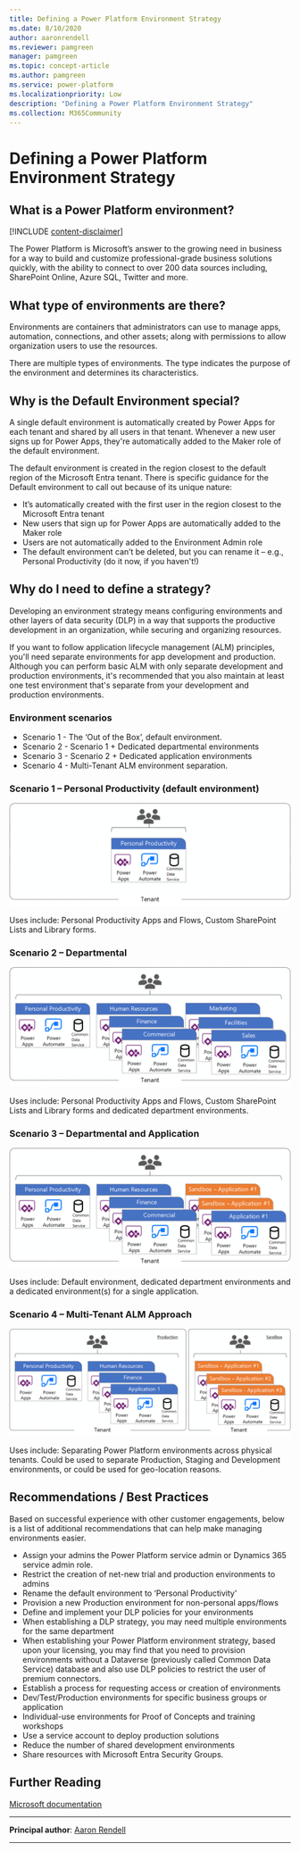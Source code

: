 ```yaml
---
title: Defining a Power Platform Environment Strategy
ms.date: 8/10/2020
author: aaronrendell
ms.reviewer: pamgreen
manager: pamgreen
ms.topic: concept-article
ms.author: pamgreen
ms.service: power-platform
ms.localizationpriority: Low
description: "Defining a Power Platform Environment Strategy"
ms.collection: M365Community
---
```


# Defining a Power Platform Environment Strategy

## What is a Power Platform environment?

[!INCLUDE [content-disclaimer](includes/content-disclaimer.md)]

The Power Platform is Microsoft’s answer to the growing need in business for a way to build and customize professional-grade business solutions quickly, with the ability to connect to over 200 data sources including, SharePoint Online, Azure SQL, Twitter and more.

## What type of environments are there?

Environments are containers that administrators can use to manage apps, automation, connections, and other assets; along with permissions to allow organization users to use the resources.

There are multiple types of environments. The type indicates the purpose of the environment and determines its characteristics.

## Why is the Default Environment special?

A single default environment is automatically created by Power Apps for each tenant and shared by all users in that tenant. Whenever a new user signs up for Power Apps, they're automatically added to the Maker role of the default environment.

The default environment is created in the region closest to the default region of the Microsoft Entra tenant.
There is specific guidance for the Default environment to call out because of its unique nature:

- It’s automatically created with the first user in the region closest to the Microsoft Entra tenant
- New users that sign up for Power Apps are automatically added to the Maker role
- Users are not automatically added to the Environment Admin role
- The default environment can’t be deleted, but you can rename it – e.g., Personal Productivity (do it now, if you haven't!)

## Why do I need to define a strategy?

Developing an environment strategy means configuring environments and other layers of data security (DLP) in a way that supports the productive development in an organization, while securing and organizing resources.

If you want to follow application lifecycle management (ALM) principles, you'll need separate environments for app development and production. Although you can perform basic ALM with only separate development and production environments, it's recommended that you also maintain at least one test environment that's separate from your development and production environments.

### Environment scenarios

- Scenario 1 - The ‘Out of the Box’, default environment.
- Scenario 2 - Scenario 1 + Dedicated departmental environments
- Scenario 3 - Scenario 2 + Dedicated application environments
- Scenario 4 - Multi-Tenant ALM environment separation.

### Scenario 1 – Personal Productivity (default environment)

![Personal Productivity Approach.](media/defining-a-power-platform-environment-strategy/Scenario01-Personal-Productivity.png)

Uses include: Personal Productivity Apps and Flows, Custom SharePoint Lists and Library forms.

### Scenario 2 – Departmental

![Departmental Approach.](media/defining-a-power-platform-environment-strategy/Scenario02-DepartmentEnvironments.png)

Uses include: Personal Productivity Apps and Flows, Custom SharePoint Lists and Library forms and dedicated department environments.

### Scenario 3 – Departmental and Application

![Departmental and Application Approach.](media/defining-a-power-platform-environment-strategy/Scenario03-ApplicationEnvironments.png)

Uses include: Default environment, dedicated department environments and a dedicated environment(s) for a single application.

### Scenario 4 – Multi-Tenant ALM Approach

![Multi-Tenant ALM Approach.](media/defining-a-power-platform-environment-strategy/Scenario04-Multi-Tenant.png)

Uses include: Separating Power Platform environments across physical tenants. Could be used to separate Production, Staging and Development environments, or could be used for geo-location reasons.

## Recommendations / Best Practices

Based on successful experience with other customer engagements, below is a list of additional recommendations that can help make managing environments easier.

- Assign your admins the Power Platform service admin or Dynamics 365 service admin role.
- Restrict the creation of net-new trial and production environments to admins
- Rename the default environment to ‘Personal Productivity’
- Provision a new Production environment for non-personal apps/flows
- Define and implement your DLP policies for your environments
- When establishing a DLP strategy, you may need multiple environments for the same department
- When establishing your Power Platform environment strategy, based upon your licensing, you may find that you need to provision environments without a Dataverse (previously called Common Data Service) database and also use DLP policies to restrict the user of premium connectors.
- Establish a process for requesting access or creation of environments
- Dev/Test/Production environments for specific business groups or application
- Individual-use environments for Proof of Concepts and training workshops
- Use a service account to deploy production solutions
- Reduce the number of shared development environments
- Share resources with Microsoft Entra Security Groups.

## Further Reading

[Microsoft documentation](/power-platform/admin/environments-overview)

---

**Principal author**: [Aaron Rendell](https://www.linkedin.com/in/aaron-rendell/)

---
